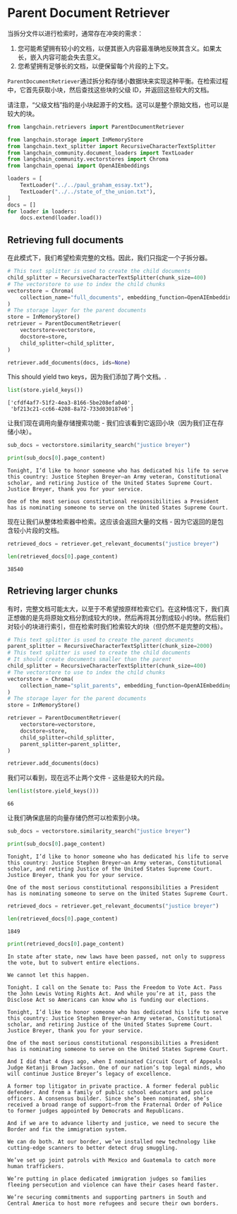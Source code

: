 # Parent Document Retriever

当拆分文件以进行检索时，通常存在冲突的需求：

1. 您可能希望拥有较小的文档，以便其嵌入内容最准确地反映其含义。如果太长，嵌入内容可能会失去意义。
2. 您希望拥有足够长的文档，以便保留每个片段的上下文。

`ParentDocumentRetriever`通过拆分和存储小数据块来实现这种平衡。在检索过程中，它首先获取小块，然后查找这些块的父级 ID，并返回这些较大的文档。

请注意，“父级文档”指的是小块起源于的文档。这可以是整个原始文档，也可以是较大的块。

```python
from langchain.retrievers import ParentDocumentRetriever
```

```python
from langchain.storage import InMemoryStore
from langchain.text_splitter import RecursiveCharacterTextSplitter
from langchain_community.document_loaders import TextLoader
from langchain_community.vectorstores import Chroma
from langchain_openai import OpenAIEmbeddings
```

```python
loaders = [
    TextLoader("../../paul_graham_essay.txt"),
    TextLoader("../../state_of_the_union.txt"),
]
docs = []
for loader in loaders:
    docs.extend(loader.load())
```

## Retrieving full documents

在此模式下，我们希望检索完整的文档。因此，我们只指定一个子拆分器。

```python
# This text splitter is used to create the child documents
child_splitter = RecursiveCharacterTextSplitter(chunk_size=400)
# The vectorstore to use to index the child chunks
vectorstore = Chroma(
    collection_name="full_documents", embedding_function=OpenAIEmbeddings()
)
# The storage layer for the parent documents
store = InMemoryStore()
retriever = ParentDocumentRetriever(
    vectorstore=vectorstore,
    docstore=store,
    child_splitter=child_splitter,
)
```

```python
retriever.add_documents(docs, ids=None)
```

This should yield two keys，因为我们添加了两个文档。.

```python
list(store.yield_keys())
```

```text
['cfdf4af7-51f2-4ea3-8166-5be208efa040',
 'bf213c21-cc66-4208-8a72-733d030187e6']
```

让我们现在调用向量存储搜索功能 - 我们应该看到它返回小块（因为我们正在存储小块）。

```python
sub_docs = vectorstore.similarity_search("justice breyer")
```

```python
print(sub_docs[0].page_content)
```

```text
Tonight, I’d like to honor someone who has dedicated his life to serve this country: Justice Stephen Breyer—an Army veteran, Constitutional scholar, and retiring Justice of the United States Supreme Court. Justice Breyer, thank you for your service. 

One of the most serious constitutional responsibilities a President has is nominating someone to serve on the United States Supreme Court.
```

现在让我们从整体检索器中检索。这应该会返回大量的文档 - 因为它返回的是包含较小片段的文档。

```python
retrieved_docs = retriever.get_relevant_documents("justice breyer")
```

```python
len(retrieved_docs[0].page_content)
```

```text
38540
```

## Retrieving larger chunks

有时，完整文档可能太大，以至于不希望按原样检索它们。在这种情况下，我们真正想做的是先将原始文档分割成较大的块，然后再将其分割成较小的块。然后我们对较小的块进行索引，但在检索时我们检索较大的块（但仍然不是完整的文档）。

```python
# This text splitter is used to create the parent documents
parent_splitter = RecursiveCharacterTextSplitter(chunk_size=2000)
# This text splitter is used to create the child documents
# It should create documents smaller than the parent
child_splitter = RecursiveCharacterTextSplitter(chunk_size=400)
# The vectorstore to use to index the child chunks
vectorstore = Chroma(
    collection_name="split_parents", embedding_function=OpenAIEmbeddings()
)
# The storage layer for the parent documents
store = InMemoryStore()
```

```python
retriever = ParentDocumentRetriever(
    vectorstore=vectorstore,
    docstore=store,
    child_splitter=child_splitter,
    parent_splitter=parent_splitter,
)
```

```python
retriever.add_documents(docs)
```

我们可以看到，现在远不止两个文件 - 这些是较大的片段。

```python
len(list(store.yield_keys()))
```

```text
66
```

让我们确保底层的向量存储仍然可以检索到小块。

```python
sub_docs = vectorstore.similarity_search("justice breyer")
```

```python
print(sub_docs[0].page_content)
```

```text
Tonight, I’d like to honor someone who has dedicated his life to serve this country: Justice Stephen Breyer—an Army veteran, Constitutional scholar, and retiring Justice of the United States Supreme Court. Justice Breyer, thank you for your service. 

One of the most serious constitutional responsibilities a President has is nominating someone to serve on the United States Supreme Court.
```

```python
retrieved_docs = retriever.get_relevant_documents("justice breyer")
```

```python
len(retrieved_docs[0].page_content)
```

```text
1849
```

```python
print(retrieved_docs[0].page_content)
```

```text
In state after state, new laws have been passed, not only to suppress the vote, but to subvert entire elections. 

We cannot let this happen. 

Tonight. I call on the Senate to: Pass the Freedom to Vote Act. Pass the John Lewis Voting Rights Act. And while you’re at it, pass the Disclose Act so Americans can know who is funding our elections. 

Tonight, I’d like to honor someone who has dedicated his life to serve this country: Justice Stephen Breyer—an Army veteran, Constitutional scholar, and retiring Justice of the United States Supreme Court. Justice Breyer, thank you for your service. 

One of the most serious constitutional responsibilities a President has is nominating someone to serve on the United States Supreme Court. 

And I did that 4 days ago, when I nominated Circuit Court of Appeals Judge Ketanji Brown Jackson. One of our nation’s top legal minds, who will continue Justice Breyer’s legacy of excellence. 

A former top litigator in private practice. A former federal public defender. And from a family of public school educators and police officers. A consensus builder. Since she’s been nominated, she’s received a broad range of support—from the Fraternal Order of Police to former judges appointed by Democrats and Republicans. 

And if we are to advance liberty and justice, we need to secure the Border and fix the immigration system. 

We can do both. At our border, we’ve installed new technology like cutting-edge scanners to better detect drug smuggling.  

We’ve set up joint patrols with Mexico and Guatemala to catch more human traffickers.  

We’re putting in place dedicated immigration judges so families fleeing persecution and violence can have their cases heard faster. 

We’re securing commitments and supporting partners in South and Central America to host more refugees and secure their own borders.
```

[
  ](https://python.langchain.com/docs/modules/data_connection/retrievers/multi_vector)